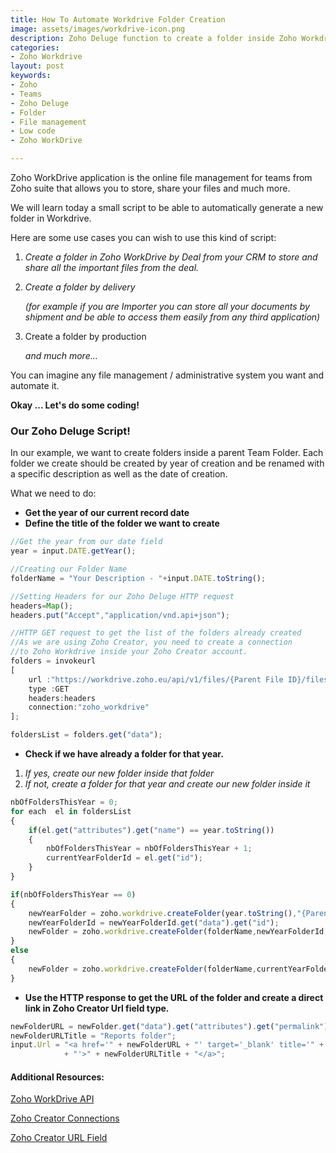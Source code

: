 ```yaml
---
title: How To Automate Workdrive Folder Creation
image: assets/images/workdrive-icon.png
description: Zoho Deluge function to create a folder inside Zoho Workdrive.
categories:
- Zoho Workdrive
layout: post
keywords:
- Zoho
- Teams
- Zoho Deluge
- Folder
- File management
- Low code
- Zoho WorkDrive

---
```

Zoho WorkDrive application is the online file management for teams from Zoho suite that allows you to store, share your files and much more.

We will learn today a small script to be able to automatically generate a new folder in Workdrive.

Here are some use cases you can wish to use this kind of script:

1. _Create a folder in Zoho WorkDrive by Deal from your CRM to store and share all the important files from the deal._
2. _Create a folder by delivery_

   _(for example if you are Importer you can store all your documents by shipment and be able to access them easily from any third application)_
3. Create a folder by production

   _and much more..._

You can imagine any file management / administrative system you want and automate it.

**Okay ... Let's do some coding!**

### Our Zoho Deluge Script!

In our example, we want to create folders inside a parent Team Folder. Each folder we create should be created by year of creation and be renamed with a specific description as well as the date of creation.

What we need to do:

* **Get the year of our current record date**
* **Define the title of the folder we want to create**

```javascript
//Get the year from our date field
year = input.DATE.getYear();

//Creating our Folder Name 
folderName = "Your Description - "+input.DATE.toString();

//Setting Headers for our Zoho Deluge HTTP request
headers=Map();
headers.put("Accept","application/vnd.api+json");

//HTTP GET request to get the list of the folders already created
//As we are using Zoho Creator, you need to create a connection
//to Zoho Workdrive inside your Zoho Creator account.
folders = invokeurl
[
	url :"https://workdrive.zoho.eu/api/v1/files/{Parent File ID}/files"
	type :GET
	headers:headers
	connection:"zoho_workdrive"
];

foldersList = folders.get("data");
```

* **Check if we have already a folder for that year.**

1. _If yes, create our new folder inside that folder_
2. _If not, create a folder for that year and create our new folder inside it_

```javascript
nbOfFoldersThisYear = 0;
for each  el in foldersList
{
	if(el.get("attributes").get("name") == year.toString())
	{
		nbOfFoldersThisYear = nbOfFoldersThisYear + 1;
      	currentYearFolderId = el.get("id");
	}
}

if(nbOfFoldersThisYear == 0)
{
	newYearFolder = zoho.workdrive.createFolder(year.toString(),"{Parent File ID}","zoho_workdrive");
	newYearFolderId = newYearFolderId.get("data").get("id");
	newFolder = zoho.workdrive.createFolder(folderName,newYearFolderId,"zoho_workdrive");
}
else
{
	newFolder = zoho.workdrive.createFolder(folderName,currentYearFolderId,"zoho_workdrive");
}
```

* **Use the HTTP response to get the URL of the folder and create a direct link in Zoho Creator Url field type.**

```javascript
newFolderURL = newFolder.get("data").get("attributes").get("permalink");
newFolderURLTitle = "Reports folder";
input.Url = "<a href='" + newFolderURL + "' target='_blank' title='" + newFolderURL 
  			+ "'>" + newFolderURLTitle + "</a>";
```

#### Additional Resources:

[Zoho WorkDrive API](https://workdrive.zoho.com/apidocs/v1/overview "Zoho WorkDrive API")

[Zoho Creator Connections](https://www.zoho.com/creator/newhelp/account-setup/understand-connections.html "Zoho Creator Connections")

[Zoho Creator URL Field](https://help.zoho.com/portal/en/kb/creator/developer-guide/forms/add-and-manage-fields/articles/fields-url-understand#Examples "Zoho Creator URL Field")